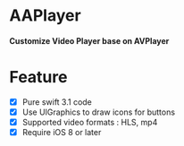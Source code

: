 # AAPlayer

#### Customize Video Player base on AVPlayer 


# Feature

- [x] Pure swift 3.1 code
- [x] Use UIGraphics to draw icons for buttons
- [x] Supported video formats : HLS, mp4
- [x] Require iOS 8 or later
